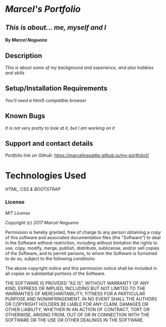 # _Marcel's Portfolio_

## _This is about... me, myself and I_

#### By _**Marcel Nogueira**_

## Description

_This is about some of my background and experience, and also hobbies and skills_

## Setup/Installation Requirements

_You'll need a html5 compatible browser_

## Known Bugs

_It is not very pretty to look at it, but I am working on it_

## Support and contact details

_Portfolio link on Github:_ https://marcelinseattle.github.io/my-portfolio1/

# Technologies Used

_HTML,_ _CSS_ _&_ _BOOTSTRAP_

### License

_MIT License_

_Copyright (c) 2017 Marcel Nogueira_

Permission is hereby granted, free of charge to any person obtaining a copy
of this software and associated documentation files (the "Software") to deal
in the Software without restriction, including without limitation the rights
to use, copy, modify, merge, publish, distribute, sublicense, and/or sell
copies of the Software, and to permit persons, to whom the Software is
furnished to do so, subject to the following conditions:

The above copyright notice and this permission notice shall be included in all
copies or substantial portions of the Software.

THE SOFTWARE IS PROVIDED "AS IS", WITHOUT WARRANTY OF ANY KIND, EXPRESS OR
IMPLIED, INCLUDING BUT NOT LIMITED TO THE WARRANTIES OF MERCHANTABILITY,
FITNESS FOR A PARTICULAR PURPOSE AND NONINFRINGEMENT. IN NO EVENT SHALL THE
AUTHORS OR COPYRIGHT HOLDERS BE LIABLE FOR ANY CLAIM, DAMAGES OR OTHER
LIABILITY, WHETHER IN AN ACTION OF CONTRACT, TORT OR OTHERWISE, ARISING FROM,
OUT OF OR IN CONNECTION WITH THE SOFTWARE OR THE USE OR OTHER DEALINGS IN THE
SOFTWARE.
